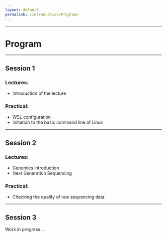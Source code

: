```yaml
---
layout: default
permalink: /Introduction/Program/
---
```


---
# Program
---
## Session 1
### Lectures:
- Introduction of the lecture

### Practical:
- WSL configuration
- Initiation to the basic command line of Linux

---
## Session 2
### Lectures:
- Genomics introduction
- Next Generation Sequencing

### Practical:
- Checking the quality of raw sequencing data

---
## Session 3
Work in progress...

